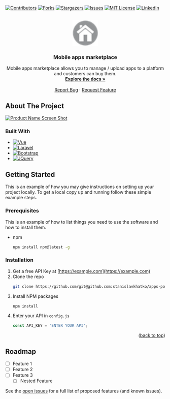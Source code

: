 <a name="readme-top"></a>

[![Contributors][contributors-shield]][contributors-url]
[![Forks][forks-shield]][forks-url]
[![Stargazers][stars-shield]][stars-url]
[![Issues][issues-shield]][issues-url]
[![MIT License][license-shield]][license-url]
[![LinkedIn][linkedin-shield]][linkedin-url]



<br />
<div align="center">
  <a href="https://github.com/git@github.com:stanislavkhatko/apps-portal.git">
    <img src="public/img/home.png" alt="Logo" width="80" height="80">
  </a>

<h3 align="center">Mobile apps marketplace</h3>

  <p align="center">
    Mobile apps marketplace allows you to manage / upload apps to a platform and customers can buy them.
    <br />
    <a href="https://github.com/git@github.com:stanislavkhatko/apps-portal.git"><strong>Explore the docs »</strong></a>
    <br />
    <br />
    <a href="https://github.com/git@github.com:stanislavkhatko/apps-portal.git/issues">Report Bug</a>
    ·
    <a href="https://github.com/git@github.com:stanislavkhatko/apps-portal.git/issues">Request Feature</a>
  </p>
</div>

## About The Project

[![Product Name Screen Shot][product-screenshot]](https://example.com)


### Built With

* [![Vue][Vue.js]][Vue-url]
* [![Laravel][Laravel.com]][Laravel-url]
* [![Bootstrap][Bootstrap.com]][Bootstrap-url]
* [![JQuery][JQuery.com]][JQuery-url]


## Getting Started

This is an example of how you may give instructions on setting up your project locally.
To get a local copy up and running follow these simple example steps.

### Prerequisites

This is an example of how to list things you need to use the software and how to install them.
* npm
  ```sh
  npm install npm@latest -g
  ```

### Installation

1. Get a free API Key at [https://example.com](https://example.com)
2. Clone the repo
   ```sh
   git clone https://github.com/git@github.com:stanislavkhatko/apps-portal.git.git
   ```
3. Install NPM packages
   ```sh
   npm install
   ```
4. Enter your API in `config.js`
   ```js
   const API_KEY = 'ENTER YOUR API';
   ```

<p align="right">(<a href="#readme-top">back to top</a>)</p>



## Roadmap

- [ ] Feature 1
- [ ] Feature 2
- [ ] Feature 3
    - [ ] Nested Feature

See the [open issues](https://github.com/git@github.com:stanislavkhatko/apps-portal.git/issues) for a full list of proposed features (and known issues).


[contributors-shield]: https://img.shields.io/github/contributors/git@github.com:stanislavkhatko/apps-portal.git.svg?style=for-the-badge
[contributors-url]: https://github.com/git@github.com:stanislavkhatko/apps-portal.git/graphs/contributors
[forks-shield]: https://img.shields.io/github/forks/git@github.com:stanislavkhatko/apps-portal.git.svg?style=for-the-badge
[forks-url]: https://github.com/git@github.com:stanislavkhatko/apps-portal.git/network/members
[stars-shield]: https://img.shields.io/github/stars/git@github.com:stanislavkhatko/apps-portal.git.svg?style=for-the-badge
[stars-url]: https://github.com/git@github.com:stanislavkhatko/apps-portal.git/stargazers
[issues-shield]: https://img.shields.io/github/issues/git@github.com:stanislavkhatko/apps-portal.git.svg?style=for-the-badge
[issues-url]: https://github.com/git@github.com:stanislavkhatko/apps-portal.git/issues
[license-shield]: https://img.shields.io/github/license/git@github.com:stanislavkhatko/apps-portal.git.svg?style=for-the-badge
[license-url]: https://github.com/git@github.com:stanislavkhatko/apps-portal.git/blob/master/LICENSE.txt
[linkedin-shield]: https://img.shields.io/badge/-LinkedIn-black.svg?style=for-the-badge&logo=linkedin&colorB=555
[linkedin-url]: https://linkedin.com/in/linkedin_username
[product-screenshot]: images/screenshot.png
[Vue.js]: https://img.shields.io/badge/Vue.js-35495E?style=for-the-badge&logo=vuedotjs&logoColor=4FC08D
[Vue-url]: https://vuejs.org/
[Laravel.com]: https://img.shields.io/badge/Laravel-FF2D20?style=for-the-badge&logo=laravel&logoColor=white
[Laravel-url]: https://laravel.com
[Bootstrap.com]: https://img.shields.io/badge/Bootstrap-563D7C?style=for-the-badge&logo=bootstrap&logoColor=white
[Bootstrap-url]: https://getbootstrap.com
[JQuery.com]: https://img.shields.io/badge/jQuery-0769AD?style=for-the-badge&logo=jquery&logoColor=white
[JQuery-url]: https://jquery.com 
